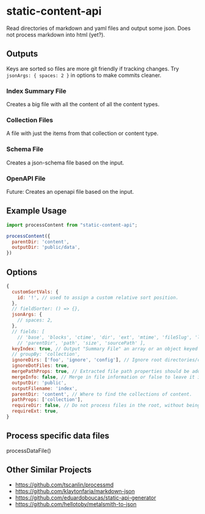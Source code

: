 # static-content-api

Read directories of markdown and yaml files and output some json. Does not process markdown into html (yet?).

## Outputs

Keys are sorted so files are more git friendly if tracking changes. Try `jsonArgs: { spaces: 2 }` in options to make commits cleaner.

### Index Summary File

Creates a big file with all the content of all the content types.

### Collection Files

A file with just the items from that collection or content type.

### Schema File

Creates a json-schema file based on the input.

### OpenAPI File

Future: Creates an openapi file based on the input.

## Example Usage

```javascript
import processContent from "static-content-api";

processContent({
  parentDir: 'content',
  outputDir: 'public/data',
})
```

## Options

```javascript
{
  customSortVals: {
    id: '!', // used to assign a custom relative sort position.
  },
  // fieldSorter: () => {},
  jsonArgs: {
    // spaces: 2,
  },
  // fields: [
    // 'base', 'blocks', 'ctime', 'dir', 'ext', 'mtime', 'fileSlug', 'language', 'name', 'pathParts',
    // 'parentDir', 'path', 'size', 'sourcePath' ],
  keyIndex: true, // Output "Summary File" an array or an object keyed by collection.
  // groupBy: 'collection',
  ignoreDirs: ['foo', 'ignore', 'config'], // Ignore root directories/collections.
  ignoreDotFiles: true,
  mergePathProps: true, // Extracted file path properties should be added to top level data. Otherwise within `info.pathProps`.
  mergeInfo: false, // Merge in file information or false to leave it inside the `info` property.
  outputDir: 'public',
  outputFilename: 'index',
  parentDir: 'content', // Where to find the collections of content.
  pathProps: ['collection'],
  requireDir: false, // Do not process files in the root, without being in a collection.
  requireExt: true,
}
```

## Process specific data files

processDataFile()

## Other Similar Projects

* https://github.com/tscanlin/processmd
* https://github.com/klaytonfaria/markdown-json
* https://github.com/eduardoboucas/static-api-generator
* https://github.com/hellotoby/metalsmith-to-json

